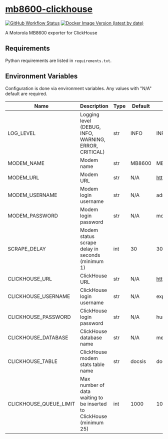 # [mb8600-clickhouse](https://github.com/hueNET-llc/mb8600-clickhouse)
[![GitHub Workflow Status](https://img.shields.io/github/actions/workflow/status/huenet-llc/mb8600-clickhouse/master.yml?branch=master)](https://github.com/hueNET-llc/mb8600-clickhouse/actions/workflows/master.yml)
[![Docker Image Version (latest by date)](https://img.shields.io/docker/v/rafaelwastaken/mb8600-clickhouse)](https://hub.docker.com/r/rafaelwastaken/mb8600-clickhouse)

A Motorola MB8600 exporter for ClickHouse

## Requirements
Python requirements are listed in `requirements.txt`.

## Environment Variables ##
Configuration is done via environment variables. Any values with "N/A" default are required.

|  Name  | Description | Type | Default | Example |
| ------ | ----------- | ---- | ------- | ------- |
| LOG_LEVEL | Logging level (DEBUG, INFO, WARNING, ERROR, CRITICAL) | str | INFO | INFO |
| MODEM_NAME | Modem name | str | MB8600 | MB8600 |
| MODEM_URL | Modem URL | str | N/A | http://192.168.100.1 |
| MODEM_USERNAME | Modem login username | str | N/A | admin |
| MODEM_PASSWORD | Modem login password | str | N/A | motorola |
| SCRAPE_DELAY | Modem status scrape delay in seconds (minimum 1) | int | 30 | 30 |
| CLICKHOUSE_URL | ClickHouse URL | str | N/A | https://10.0.0.1:8123 |
| CLICKHOUSE_USERNAME | ClickHouse login username | str | N/A | exporter |
| CLICKHOUSE_PASSWORD | ClickHouse login password | str | N/A | hunter2 |
| CLICKHOUSE_DATABASE | ClickHouse database name | str | N/A | metrics |
| CLICKHOUSE_TABLE | ClickHouse modem stats table name | str | docsis | docsis_buffer |
| CLICKHOUSE_QUEUE_LIMIT | Max number of data waiting to be inserted to ClickHouse (minimum 25) | int | 1000 | 1000 |